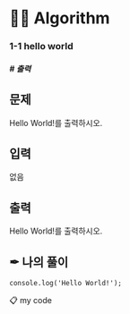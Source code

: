 <h1 id="👩‍💻-algorithm">👩‍💻 Algorithm</h1>
<h3 id="hello-world">1-1 hello world</h3>
<h5 id="출력"># 출력</h5>
<h2 id="문제">문제</h2>
<p>Hello World!를 출력하시오.</p>
<h2 id="입력">입력</h2>
<p>없음</p>
<h2 id="출력-1">출력</h2>
<p>Hello World!를 출력하시오.</p>
<h2 id="✒-나의-풀이">✒ 나의 풀이</h2>
<pre class=" language-js"><code class="prism  language-js">console<span class="token punctuation">.</span><span class="token function">log</span><span class="token punctuation">(</span><span class="token string">'Hello World!'</span><span class="token punctuation">)</span><span class="token punctuation">;</span>
</code></pre>
<p>📋  my code</p>

